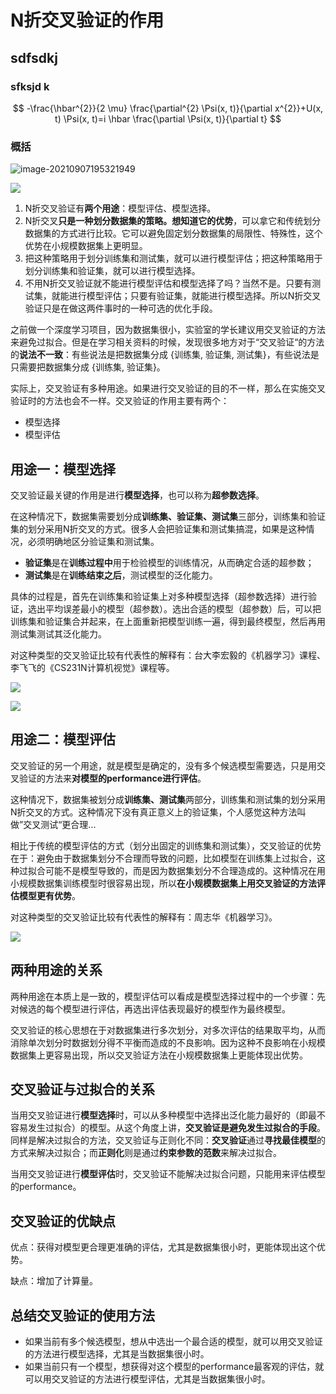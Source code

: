# N折交叉验证的作用

## sdfsdkj 

### sfksjd k

$$
-\frac{\hbar^{2}}{2 \mu} \frac{\partial^{2} \Psi(x, t)}{\partial x^{2}}+U(x, t) \Psi(x, t)=i \hbar \frac{\partial \Psi(x, t)}{\partial t}
$$

### 概括



![image-20210907195321949](C:\Users\nuaazs\AppData\Roaming\Typora\typora-user-images\image-20210907195321949.png)

![](https://shengbucket.oss-cn-hangzhou.aliyuncs.com/pics/kLDku.jpg)



1. N折交叉验证有**两个用途**：模型评估、模型选择。
2. N折交叉**只是一种划分数据集的策略。**想知道它的**优势**，可以拿它和传统划分数据集的方式进行比较。它可以避免固定划分数据集的局限性、特殊性，这个优势在小规模数据集上更明显。
3. 把这种策略用于划分训练集和测试集，就可以进行模型评估；把这种策略用于划分训练集和验证集，就可以进行模型选择。
4. 不用N折交叉验证就不能进行模型评估和模型选择了吗？当然不是。只要有测试集，就能进行模型评估；只要有验证集，就能进行模型选择。所以N折交叉验证只是在做这两件事时的一种可选的优化手段。





之前做一个深度学习项目，因为数据集很小，实验室的学长建议用交叉验证的方法来避免过拟合。但是在学习相关资料的时候，发现很多地方对于“交叉验证“的方法的**说法不一致**：有些说法是把数据集分成 {训练集, 验证集, 测试集}，有些说法是只需要把数据集分成 {训练集, 验证集}。

实际上，交叉验证有多种用途。如果进行交叉验证的目的不一样，那么在实施交叉验证时的方法也会不一样。交叉验证的作用主要有两个：

- 模型选择
- 模型评估

## 用途一：模型选择

交叉验证最关键的作用是进行**模型选择**，也可以称为**超参数选择**。

在这种情况下，数据集需要划分成**训练集、验证集、测试集**三部分，训练集和验证集的划分采用N折交叉的方式。很多人会把验证集和测试集搞混，如果是这种情况，必须明确地区分验证集和测试集。

- **验证集**是在**训练过程中**用于检验模型的训练情况，从而确定合适的超参数；
- **测试集**是在**训练结束之后**，测试模型的泛化能力。

具体的过程是，首先在训练集和验证集上对多种模型选择（超参数选择）进行验证，选出平均误差最小的模型（超参数）。选出合适的模型（超参数）后，可以把训练集和验证集合并起来，在上面重新把模型训练一遍，得到最终模型，然后再用测试集测试其泛化能力。

对这种类型的交叉验证比较有代表性的解释有：台大李宏毅的《机器学习》课程、李飞飞的《CS231N计算机视觉》课程等。

![](https://shengbucket.oss-cn-hangzhou.aliyuncs.com/pics/fQGh6.jpg)

![](https://shengbucket.oss-cn-hangzhou.aliyuncs.com/pics/95CKx.jpg)



## 用途二：模型评估

交叉验证的另一个用途，就是模型是确定的，没有多个候选模型需要选，只是用交叉验证的方法来**对模型的performance进行评估**。

这种情况下，数据集被划分成**训练集、测试集**两部分，训练集和测试集的划分采用N折交叉的方式。这种情况下没有真正意义上的验证集，个人感觉这种方法叫做”交叉测试“更合理...

相比于传统的模型评估的方式（划分出固定的训练集和测试集），交叉验证的优势在于：避免由于数据集划分不合理而导致的问题，比如模型在训练集上过拟合，这种过拟合可能不是模型导致的，而是因为数据集划分不合理造成的。这种情况在用小规模数据集训练模型时很容易出现，所以**在小规模数据集上用交叉验证的方法评估模型更有优势**。

对这种类型的交叉验证比较有代表性的解释有：周志华《机器学习》。

![](https://shengbucket.oss-cn-hangzhou.aliyuncs.com/pics/nc6g2.jpg)

## 两种用途的关系

两种用途在本质上是一致的，模型评估可以看成是模型选择过程中的一个步骤：先对候选的每个模型进行评估，再选出评估表现最好的模型作为最终模型。

交叉验证的核心思想在于对数据集进行多次划分，对多次评估的结果取平均，从而消除单次划分时数据划分得不平衡而造成的不良影响。因为这种不良影响在小规模数据集上更容易出现，所以交叉验证方法在小规模数据集上更能体现出优势。

## 交叉验证与过拟合的关系

当用交叉验证进行**模型选择**时，可以从多种模型中选择出泛化能力最好的（即最不容易发生过拟合）的模型。从这个角度上讲，**交叉验证是避免发生过拟合的手段**。同样是解决过拟合的方法，交叉验证与正则化不同：**交叉验证**通过**寻找最佳模型**的方式来解决过拟合；而**正则化**则是通过**约束参数的范数**来解决过拟合。

当用交叉验证进行**模型评估**时，交叉验证不能解决过拟合问题，只能用来评估模型的performance。

## 交叉验证的优缺点

优点：获得对模型更合理更准确的评估，尤其是数据集很小时，更能体现出这个优势。

缺点：增加了计算量。

## 总结交叉验证的使用方法

- 如果当前有多个候选模型，想从中选出一个最合适的模型，就可以用交叉验证的方法进行模型选择，尤其是当数据集很小时。
- 如果当前只有一个模型，想获得对这个模型的performance最客观的评估，就可以用交叉验证的方法进行模型评估，尤其是当数据集很小时。